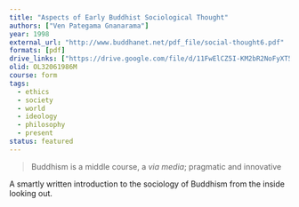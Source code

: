 ```yaml
---
title: "Aspects of Early Buddhist Sociological Thought"
authors: ["Ven Pategama Gnanarama"]
year: 1998
external_url: "http://www.buddhanet.net/pdf_file/social-thought6.pdf"
formats: [pdf]
drive_links: ["https://drive.google.com/file/d/11FwElCZ5I-KM2bR2NoFyXT5bsN1mVyH-/view?usp=drivesdk"]
olid: OL32061986M
course: form
tags:
  - ethics
  - society
  - world
  - ideology
  - philosophy
  - present
status: featured
---
```


> Buddhism is a middle course, a _via media_; pragmatic and innovative

A smartly written introduction to the sociology of Buddhism from the inside looking out.
